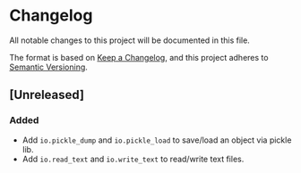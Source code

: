 # Changelog

All notable changes to this project will be documented in this file.

The format is based on [Keep a Changelog](https://keepachangelog.com/en/1.0.0/),
and this project adheres to [Semantic Versioning](https://semver.org/spec/v2.0.0.html).

## [Unreleased]

### Added
- Add `io.pickle_dump` and `io.pickle_load` to save/load an object via pickle lib.
- Add `io.read_text` and `io.write_text` to read/write text files.
